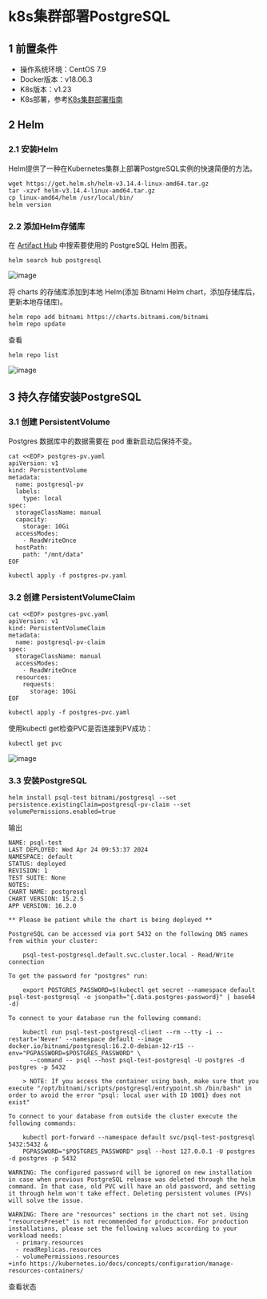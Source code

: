 # k8s集群部署PostgreSQL
## 1 前置条件
- 操作系统环境：CentOS 7.9
- Docker版本：v18.06.3
- K8s版本：v1.23
- K8s部署，参考[K8s集群部署指南](./K8sClusterDeployment.md)
## 2 Helm
### 2.1 安装Helm
Helm提供了一种在Kubernetes集群上部署PostgreSQL实例的快速简便的方法。
```
wget https://get.helm.sh/helm-v3.14.4-linux-amd64.tar.gz
tar -xzvf helm-v3.14.4-linux-amd64.tar.gz
cp linux-amd64/helm /usr/local/bin/
helm version
```
### 2.2 添加Helm存储库
在 [Artifact Hub](https://artifacthub.io/) 中搜索要使用的 PostgreSQL Helm 图表。
```
helm search hub postgresql
```
![image](https://github.com/kenlab-chung/kenlab-chung.github.io/assets/59462735/30c0ec82-413f-4544-b7e5-846cc7535cba)

将 charts 的存储库添加到本地 Helm(添加 Bitnami Helm chart，添加存储库后，更新本地存储库)。
```
helm repo add bitnami https://charts.bitnami.com/bitnami
helm repo update
```
查看
```
helm repo list
```
![image](https://github.com/kenlab-chung/kenlab-chung.github.io/assets/59462735/2a5e3dd7-dfd7-4ece-b86a-325e1fefdbe7)
## 3 持久存储安装PostgreSQL
### 3.1 创建 PersistentVolume
Postgres 数据库中的数据需要在 pod 重新启动后保持不变。
```
cat <<EOF> postgres-pv.yaml
apiVersion: v1
kind: PersistentVolume
metadata:
  name: postgresql-pv
  labels:
    type: local
spec:
  storageClassName: manual
  capacity:
    storage: 10Gi
  accessModes:
    - ReadWriteOnce
  hostPath:
    path: "/mnt/data"
EOF
```
```
kubectl apply -f postgres-pv.yaml
```
### 3.2 创建 PersistentVolumeClaim
```
cat <<EOF> postgres-pvc.yaml
apiVersion: v1
kind: PersistentVolumeClaim
metadata:
  name: postgresql-pv-claim
spec:
  storageClassName: manual
  accessModes:
    - ReadWriteOnce
  resources:
    requests:
      storage: 10Gi
EOF
```
```
kubectl apply -f postgres-pvc.yaml
```
使用kubectl get检查PVC是否连接到PV成功：
```
kubectl get pvc
```
![image](https://github.com/kenlab-chung/kenlab-chung.github.io/assets/59462735/45d78861-cd0b-4a4c-8e3d-e9299a829896)

### 3.3 安装PostgreSQL
```
helm install psql-test bitnami/postgresql --set persistence.existingClaim=postgresql-pv-claim --set volumePermissions.enabled=true
```
输出
```
NAME: psql-test
LAST DEPLOYED: Wed Apr 24 09:53:37 2024
NAMESPACE: default
STATUS: deployed
REVISION: 1
TEST SUITE: None
NOTES:
CHART NAME: postgresql
CHART VERSION: 15.2.5
APP VERSION: 16.2.0

** Please be patient while the chart is being deployed **

PostgreSQL can be accessed via port 5432 on the following DNS names from within your cluster:

    psql-test-postgresql.default.svc.cluster.local - Read/Write connection

To get the password for "postgres" run:

    export POSTGRES_PASSWORD=$(kubectl get secret --namespace default psql-test-postgresql -o jsonpath="{.data.postgres-password}" | base64 -d)

To connect to your database run the following command:

    kubectl run psql-test-postgresql-client --rm --tty -i --restart='Never' --namespace default --image docker.io/bitnami/postgresql:16.2.0-debian-12-r15 --env="PGPASSWORD=$POSTGRES_PASSWORD" \
      --command -- psql --host psql-test-postgresql -U postgres -d postgres -p 5432

    > NOTE: If you access the container using bash, make sure that you execute "/opt/bitnami/scripts/postgresql/entrypoint.sh /bin/bash" in order to avoid the error "psql: local user with ID 1001} does not exist"

To connect to your database from outside the cluster execute the following commands:

    kubectl port-forward --namespace default svc/psql-test-postgresql 5432:5432 &
    PGPASSWORD="$POSTGRES_PASSWORD" psql --host 127.0.0.1 -U postgres -d postgres -p 5432

WARNING: The configured password will be ignored on new installation in case when previous PostgreSQL release was deleted through the helm command. In that case, old PVC will have an old password, and setting it through helm won't take effect. Deleting persistent volumes (PVs) will solve the issue.

WARNING: There are "resources" sections in the chart not set. Using "resourcesPreset" is not recommended for production. For production installations, please set the following values according to your workload needs:
  - primary.resources
  - readReplicas.resources
  - volumePermissions.resources
+info https://kubernetes.io/docs/concepts/configuration/manage-resources-containers/
```
查看状态
